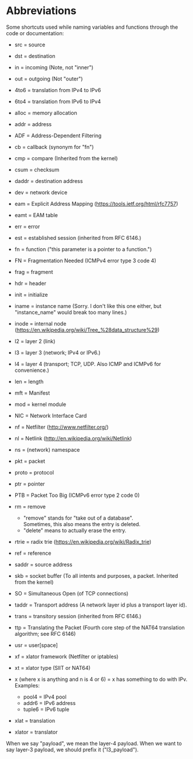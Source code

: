# Abbreviations

Some shortcuts used while naming variables and functions through the code or documentation:

- src = source
- dst = destination
- in = incoming (Note, not "inner")
- out = outgoing (Not "outer")

- 4to6 = translation from IPv4 to IPv6
- 6to4 = translation from IPv6 to IPv4
- alloc = memory allocation
- addr = address
- ADF = Address-Dependent Filtering
- cb = callback (synonym for "fn")
- cmp = compare (Inherited from the kernel)
- csum = checksum
- daddr = destination address
- dev = network device
- eam = Explicit Address Mapping (https://tools.ietf.org/html/rfc7757)
- eamt = EAM table
- err = error
- est = established session (inherited from RFC 6146.)
- fn = function ("this parameter is a pointer to a function.")
- FN = Fragmentation Needed (ICMPv4 error type 3 code 4)
- frag = fragment
- hdr = header
- init = initialize
- iname = instance name
  (Sorry. I don't like this one either, but "instance_name" would break too many lines.)
- inode = internal node (https://en.wikipedia.org/wiki/Tree_%28data_structure%29)
- l2 = layer 2 (link)
- l3 = layer 3 (network; IPv4 or IPv6.)
- l4 = layer 4 (transport; TCP, UDP. Also ICMP and ICMPv6 for convenience.)
- len = length
- mft = Manifest
- mod = kernel module
- NIC = Network Interface Card
- nf = Netfilter (http://www.netfilter.org/)
- nl = Netlink (http://en.wikipedia.org/wiki/Netlink)
- ns = (network) namespace
- pkt = packet
- proto = protocol
- ptr = pointer
- PTB = Packet Too Big (ICMPv6 error type 2 code 0)
- rm = remove
	- "remove" stands for "take out of a database".  
	  Sometimes, this also means the entry is deleted.
	- "delete" means to actually erase the entry.  
- rtrie = radix trie (https://en.wikipedia.org/wiki/Radix_trie)
- ref = reference
- saddr = source address
- skb = socket buffer (To all intents and purposes, a packet. Inherited from the kernel)
- SO = Simultaneous Open (of TCP connections)
- taddr = Transport address (A network layer id plus a transport layer id).
- trans = transitory session (inherited from RFC 6146.)
- ttp = Translating the Packet (Fourth core step of the NAT64 translation algorithm; see RFC 6146)
- usr = user[space]
- xf = xlator framework (Netfilter or iptables)
- xt = xlator type (SIIT or NAT64)
- x<n> (where x is anything and n is 4 or 6) = x has something to do with IPv<n>. Examples:
	- pool4 = IPv4 pool
	- addr6 = IPv6 address
	- tuple6 = IPv6 tuple
- xlat = translation
- xlator = translator

When we say "payload", we mean the layer-4 payload. When we want to say layer-3 payload, we should prefix it ("l3_payload").
